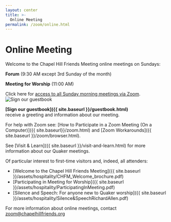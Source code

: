 ```yaml
---
layout: center
title: >-
  Online Meeting
permalink: /zoom/online.html
---
```


# Online Meeting

Welcome to the Chapel Hill Friends Meeting online meetings on Sundays:

**Forum** (9:30 AM except 3rd Sunday of the month)

**Meeting for Worship** (11:00 AM)

Click here for [access to all Sunday morning meetings via Zoom](https://zoom.us/j/96090762961?pwd=cjJWcG5ObXlTMnZOQTdLVk55TUFIZz09).   
<img class="rounded float-left img-fluid mr-3" alt="Sign our guestbook" src="{{ site.baseurl }}/assets/images/guestbook.gif">

**[Sign our guestbook]({{ site.baseurl }}/guestbook.html)**  
receive a greeting and information about our meeting.<br />     

For help with Zoom see: [How to Participate in a Zoom Meeting (On a Computer)]({{ site.baseurl}}/zoom.html) and [Zoom Workarounds]({{ site.baseurl }}/zoom/browser.html).

See [Visit & Learn]({{ site.baseurl }}/visit-and-learn.html) for more information about our Quaker meetings.

Of particular interest to first-time visitors and, indeed, all attenders:

* [Welcome to the Chapel Hill Friends Meeting]({{ site.baseurl }}/assets/hospitality/CHFM_Welcome_brochure.pdf)
* [Participating in Meeting for Worship]({{ site.baseurl }}/assets/hospitality/ParticipatingInMeeting.pdf)
* [Silence and Speech: For anyone new to Quaker worship]({{ site.baseurl }}/assets/hospitality/Silence&SpeechRichardAllen.pdf)

For more information about online meetings, contact [zoom@chapelhillfriends.org](mailto:zoom@chapelhillfriends.org)
